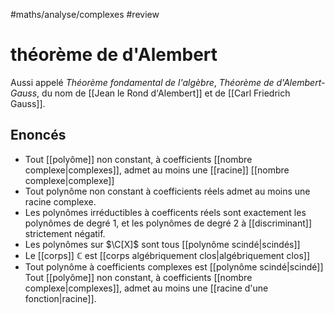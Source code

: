 #maths/analyse/complexes #review 
# théorème de d'Alembert
Aussi appelé _Théorème fondamental de l'algèbre_, _Théorème de d'Alembert-Gauss_, du nom de [[Jean le Rond d'Alembert]] et de [[Carl Friedrich Gauss]].



## Enoncés

 - Tout [[polyôme]] non constant, à coefficients [[nombre complexe|complexes]], admet au moins une [[racine]] [[nombre complexe|complexe]]
 - Tout polynôme non constant à coefficients réels admet au moins une racine complexe.
 - Les polynômes irréductibles à coefficents réels sont exactement les polynômes de degré 1, et les polynômes de degré 2 à [[discriminant]] strictement négatif.
 - Les polynômes sur $\C[X]$ sont tous [[polynôme scindé|scindés]]
 - Le [[corps]] $\mathbb C$ est [[corps algébriquement clos|algébriquement clos]]
 - Tout polynôme à coefficients complexes est [[polynôme scindé|scindé]]
Tout [[polyôme]] non constant, à coefficients [[nombre complexe|complexes]], admet au moins une [[racine d'une fonction|racine]].

